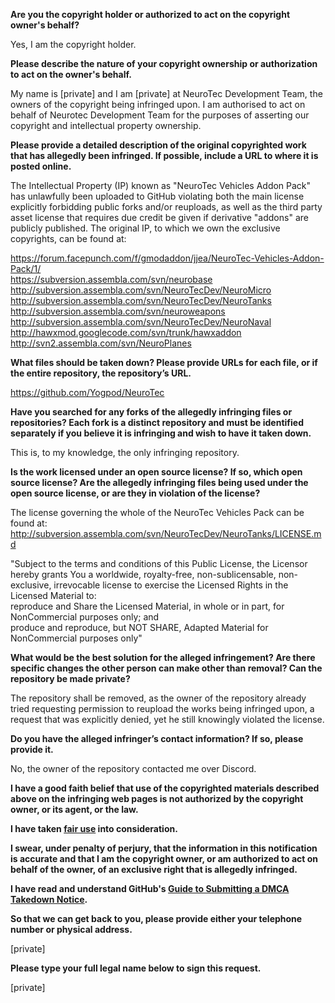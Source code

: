 **Are you the copyright holder or authorized to act on the copyright owner's behalf?**

Yes, I am the copyright holder.

**Please describe the nature of your copyright ownership or authorization to act on the owner's behalf.**

My name is [private] and I am [private] at NeuroTec Development Team, the owners of the copyright being infringed upon. I am authorised to act on behalf of Neurotec Development Team for the purposes of asserting our copyright and intellectual property ownership.

**Please provide a detailed description of the original copyrighted work that has allegedly been infringed. If possible, include a URL to where it is posted online.**

The Intellectual Property (IP) known as "NeuroTec Vehicles Addon Pack" has unlawfully been uploaded to GitHub violating both the main license explicitly forbidding public forks and/or reuploads, as well as the third party asset license that requires due credit be given if derivative "addons" are publicly published. The original IP, to which we own the exclusive copyrights, can be found at:

https://forum.facepunch.com/f/gmodaddon/jjea/NeuroTec-Vehicles-Addon-Pack/1/  
https://subversion.assembla.com/svn/neurobase  
http://subversion.assembla.com/svn/NeuroTecDev/NeuroMicro  
http://subversion.assembla.com/svn/NeuroTecDev/NeuroTanks  
http://subversion.assembla.com/svn/neuroweapons  
http://subversion.assembla.com/svn/NeuroTecDev/NeuroNaval 
http://hawxmod.googlecode.com/svn/trunk/hawxaddon  
http://svn2.assembla.com/svn/NeuroPlanes 

**What files should be taken down? Please provide URLs for each file, or if the entire repository, the repository’s URL.**

https://github.com/Yogpod/NeuroTec

**Have you searched for any forks of the allegedly infringing files or repositories? Each fork is a distinct repository and must be identified separately if you believe it is infringing and wish to have it taken down.**

This is, to my knowledge, the only infringing repository.

**Is the work licensed under an open source license? If so, which open source license? Are the allegedly infringing files being used under the open source license, or are they in violation of the license?**

The license governing the whole of the NeuroTec Vehicles Pack can be found at:   http://subversion.assembla.com/svn/NeuroTecDev/NeuroTanks/LICENSE.md

"Subject to the terms and conditions of this Public License, the Licensor hereby grants You a worldwide, royalty-free, non-sublicensable, non-exclusive, irrevocable license to exercise the Licensed Rights in the Licensed Material to:  
reproduce and Share the Licensed Material, in whole or in part, for NonCommercial purposes only; and  
produce and reproduce, but NOT SHARE, Adapted Material for NonCommercial purposes only"

**What would be the best solution for the alleged infringement? Are there specific changes the other person can make other than removal? Can the repository be made private?**

The repository shall be removed, as the owner of the repository already tried requesting permission to reupload the works being infringed upon, a request that was explicitly denied, yet he still knowingly violated the license.

**Do you have the alleged infringer’s contact information? If so, please provide it.**

No, the owner of the repository contacted me over Discord.

**I have a good faith belief that use of the copyrighted materials described above on the infringing web pages is not authorized by the copyright owner, or its agent, or the law.**

**I have taken <a href="https://www.lumendatabase.org/topics/22">fair use</a> into consideration.**

**I swear, under penalty of perjury, that the information in this notification is accurate and that I am the copyright owner, or am authorized to act on behalf of the owner, of an exclusive right that is allegedly infringed.**

**I have read and understand GitHub's <a href="https://help.github.com/articles/guide-to-submitting-a-dmca-takedown-notice/">Guide to Submitting a DMCA Takedown Notice</a>.**

**So that we can get back to you, please provide either your telephone number or physical address.**

[private]

**Please type your full legal name below to sign this request.**

[private]
